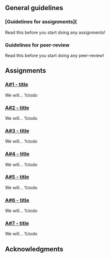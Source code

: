 
## General guidelines

### [Guidelines for assignments](

Read this before you start doing any assignments!

### Guidelines for peer-review

Read this before you start doing any peer-review!

## Assignments 

### [A#1 - title](asgn01.html)

We will... %todo

### [A#2 - title](asgn02.html)

We will... %todo

### [A#3 - title](https://ledatascifi.github.io/assignments/asgn03.html)

We will... %todo

### [A#4 - title](https://ledatascifi.github.io/assignments/asgn04.html)

We will... %todo

### [A#5 - title](https://ledatascifi.github.io/assignments/asgn05.html)

We will... %todo

### [A#6 - title](https://ledatascifi.github.io/assignments/asgn06.html)

We will... %todo

### [A#7 - title](https://ledatascifi.github.io/assignments/asgn07.html)

We will... %todo

## Acknowledgments 
